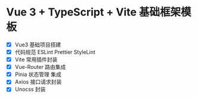 # Vue 3 + TypeScript + Vite 基础框架模板

- [x] Vue3 基础项目搭建
- [x] 代码规范 ESLint Prettier StyleLint
- [x] Vite 常用插件封装
- [x] Vue-Router 路由集成
- [x] Pinia 状态管理 集成
- [x] Axios 接口请求封装
- [x] Unocss 封装
